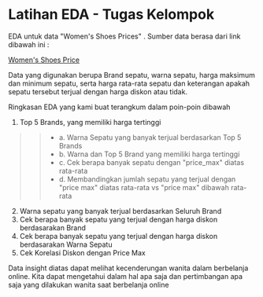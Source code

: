 # Latihan EDA - Tugas Kelompok

EDA untuk data "Women's Shoes Prices" . Sumber data berasa dari link dibawah ini : 

[Women's Shoes Price](https://www.kaggle.com/datafiniti/womens-shoes-prices)

Data yang digunakan berupa Brand sepatu, warna sepatu, harga maksimum dan minimum sepatu, serta harga rata-rata sepatu dan keterangan apakah sepatu tersebut terjual dengan harga diskon atau tidak. 

Ringkasan EDA yang kami buat terangkum dalam poin-poin dibawah

1. Top 5 Brands, yang memiliki harga tertinggi
>>- a. Warna Sepatu yang banyak terjual berdasarkan Top 5 Brands
>>- b. Warna dan Top 5 Brand yang memiliki harga tertinggi
>>- c. Cek berapa banyak sepatu dengan "price_max" diatas rata-rata
>>- d. Membandingkan jumlah sepatu yang terjual dengan "price max" diatas rata-rata vs "price max" dibawah rata-rata
2. Warna sepatu yang banyak terjual berdasarkan Seluruh Brand
3. Cek berapa banyak sepatu yang terjual dengan harga diskon berdasarakan Brand
4. Cek berapa banyak sepatu yang terjual dengan harga diskon berdasarakan Warna Sepatu
5.  Cek Korelasi Diskon dengan Price Max


Data insight diatas dapat melihat kecenderungan wanita dalam berbelanja online. Kita dapat mengetahui dalam hal apa saja dan pertimbangan apa saja yang dilakukan wanita saat berbelanja online
